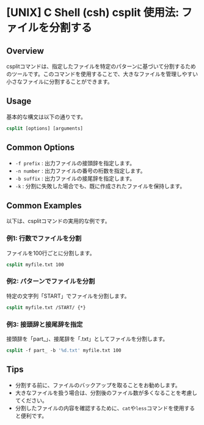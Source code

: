 # [UNIX] C Shell (csh) csplit 使用法: ファイルを分割する

## Overview
csplitコマンドは、指定したファイルを特定のパターンに基づいて分割するためのツールです。このコマンドを使用することで、大きなファイルを管理しやすい小さなファイルに分割することができます。

## Usage
基本的な構文は以下の通りです。

```csh
csplit [options] [arguments]
```

## Common Options
- `-f prefix` : 出力ファイルの接頭辞を指定します。
- `-n number` : 出力ファイルの番号の桁数を指定します。
- `-b suffix` : 出力ファイルの接尾辞を指定します。
- `-k` : 分割に失敗した場合でも、既に作成されたファイルを保持します。

## Common Examples
以下は、csplitコマンドの実用的な例です。

### 例1: 行数でファイルを分割
ファイルを100行ごとに分割します。

```csh
csplit myfile.txt 100
```

### 例2: パターンでファイルを分割
特定の文字列「START」でファイルを分割します。

```csh
csplit myfile.txt /START/ {*}
```

### 例3: 接頭辞と接尾辞を指定
接頭辞を「part_」、接尾辞を「.txt」としてファイルを分割します。

```csh
csplit -f part_ -b '%d.txt' myfile.txt 100
```

## Tips
- 分割する前に、ファイルのバックアップを取ることをお勧めします。
- 大きなファイルを扱う場合は、分割後のファイル数が多くなることを考慮してください。
- 分割したファイルの内容を確認するために、`cat`や`less`コマンドを使用すると便利です。